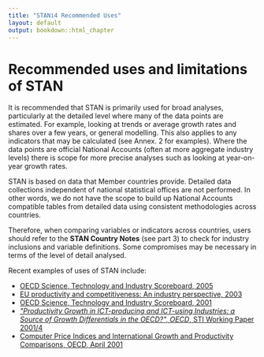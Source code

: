 ```yaml
---
title: "STANi4 Recommended Uses"
layout: default
output: bookdown::html_chapter
---
```


# Recommended uses and limitations of STAN

It is recommended that STAN is primarily used for broad analyses, particularly at the detailed level where many of the data points are estimated. For example, looking at trends or average growth rates and shares over a few years, or general modelling. This also applies to any indicators that may be calculated (see Annex. 2 for examples). Where the data points are official National Accounts (often at more aggregate industry levels) there is scope for more precise analyses such as looking at year-on-year growth rates.

STAN is based on data that Member countries provide. Detailed data collections independent of national statistical offices are not performed. In other words, we do not have the scope to build up National Accounts compatible tables from detailed data using consistent methodologies across countries.

Therefore, when comparing variables or indicators across countries, users should refer to the __STAN Country Notes__ (see part 3) to check for industry inclusions and variable definitions. Some compromises may be necessary in terms of the level of detail analysed.

Recent examples of uses of STAN include: 

  - [OECD Science, Technology and Industry Scoreboard, 2005](http://www.oecd.org/sti/scoreboard)
  - [EU productivity and competitiveness: An industry perspective, 2003](http://europa.eu.int/comm/enterprise/enterprise_policy/competitiveness/doc/eu_competitiveness_a_sectoral_perspective.pdf)
  - [OECD Science, Technology and Industry Scoreboard, 2001](http://www1.oecd.org/publications/e-book/92-2001-04-1-2987/)
  - [*"Productivity Growth in ICT-producing and ICT-using Industries: a Source of Growth Differentials in the OECD?", OECD*, STI Working Paper 2001/4](http://www.olis.oecd.org/olis/2001doc.nsf/c5ce8ffa41835d64c125685d005300b0/c1256985004c66e3c1256a6f003a7bb5/\$FILE/JT00109724.PDF)
  - [Computer Price Indices and International Growth and Productivity Comparisons, OECD, April 2001](http://www.olis.oecd.org/olis/2001doc.nsf/LinkTo/STD-DOC(2001)1)
